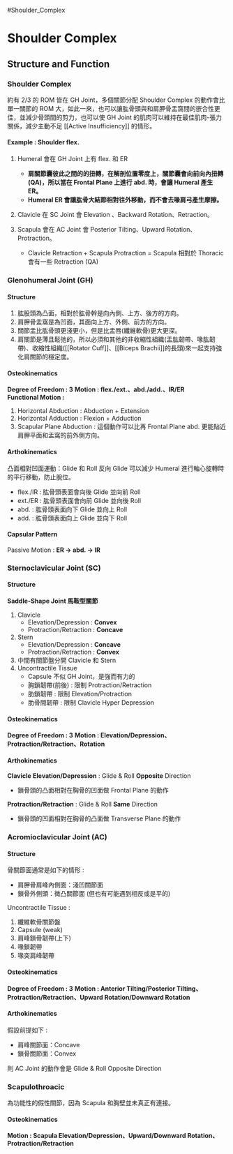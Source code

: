 #Shoulder_Complex
# Shoulder Complex
## Structure and Function
### Shoulder Complex
約有 2/3 的 ROM 皆在 GH Joint，多個關節分配 Shoulder Complex 的動作會比單一關節的 ROM 大，如此一來，也可以讓肱骨頭與和肩胛骨盂窩間的嵌合性更佳，並減少骨頭間的剪力，也可以使 GH Joint 的肌肉可以維持在最佳肌肉-張力關係，減少主動不足 [[Active Insufficiency]] 的情形。

#### Example : Shoulder flex.
1. Humeral 會在 GH Joint 上有 flex. 和 ER 
	* **肩關節囊彼此之間的的扭轉，在解剖位置零度上，關節囊會向前向內扭轉(QA)，所以當在 Frontal Plane 上進行 abd. 時，會讓 Humeral 產生 ER。**
	* **Humeral ER 會讓肱骨大結節相對往外移動，而不會去喙肩弓產生摩擦。**

2. Clavicle 在 SC Joint 會 Elevation 、Backward Rotation、Retraction。

4. Scapula 會在 AC Joint 會 Posterior Tilting、Upward Rotation、Protraction。
	* Clavicle Retraction + Scapula Protraction =  Scapula 相對於 Thoracic 會有一些 Retraction (QA)

### Glenohumeral Joint (GH)
#### Structure
1. 肱股頭為凸面，相對於肱骨幹是向內側、上方、後方的方向。
2. 肩胛骨盂窩是為凹面，其面向上方、外側、前方的方向。
3. 關節盂比肱骨頭更淺更小，但是比盂唇(纖維軟骨)更大更深。
4. 肩關節是薄且鬆弛的，所以必須和其他的非收縮性組織(盂肱韌帶、喙肱韌帶)、收縮性組織([[Rotator Cuff]]、[[Biceps Brachii]]的長頭)來一起支持強化肩關節的穩定度。  

#### Osteokinematics
**Degree of Freedom : 3**
**Motion : flex./ext.、abd./add.、IR/ER**  
**Functional Motion :**
1. Horizontal Abduction : Abduction + Extension
2. Horizontal Adduction : Flexion + Adduction
3. Scapular Plane Abduction : 這個動作可以比再 Frontal Plane abd. 更能貼近肩胛平面和盂窩的前外側方向。  

#### Arthokinematics
凸面相對凹面運動：Glide 和 Roll 反向
Glide 可以減少 Humeral 進行軸心旋轉時的平行移動，防止脫位。   
* flex./IR : 肱骨頭表面會向後 Glide 並向前 Roll
* ext./ER : 肱骨頭表面會向前 Glide 並向後 Roll
* abd. : 肱骨頭表面向下 Glide 並向上 Roll
* add. : 肱骨頭表面向上 Glide 並向下 Roll  

#### Capsular Pattern
Passive Motion : **ER -> abd. -> IR**

### Sternoclavicular Joint (SC)
#### Structure
**Saddle-Shape Joint 馬鞍型關節**
1. Clavicle 
	* Elevation/Depression : **Convex**
	* Protraction/Retraction : **Concave**
2. Stern
	* Elevation/Depression : **Concave**
	* Protraction/Retraction : **Convex**
3. 中間有關節盤分開 Clavicle 和 Stern
4. Uncontractile Tissue
	* Capsule 不似 GH Joint，是強而有力的
	* 胸鎖韌帶(前後) : 限制 Protraction/Retraction
	* 肋鎖韌帶 : 限制 Elevation/Protraction
	* 肋骨間韌帶 : 限制 Clavicle Hyper Depression

#### Osteokinematics
**Degree of Freedom : 3**
**Motion : Elevation/Depression、Protraction/Retraction、Rotation**  

#### Arthokinematics
**Clavicle**
**Elevation/Depression** : Glide & Roll **Opposite** Direction
* 鎖骨頭的凸面相對在胸骨的凹面做 Frontal Plane 的動作

**Protraction/Retraction** : Glide & Roll **Same** Direction
* 鎖骨頭的凹面相對在胸骨的凸面做 Transverse Plane 的動作

### Acromioclavicular Joint (AC)
#### Structure
骨關節面通常是如下的情形 : 
* 肩胛骨肩峰內側面：淺凹關節面
* 鎖骨外側頭：微凸關節面
(但也有可能遇到相反或是平的)

Uncontractile Tissue : 
1. 纖維軟骨關節盤
2. Capsule (weak)
3. 肩峰鎖骨韌帶(上下)
4. 喙鎖韌帶
5. 喙突肩峰韌帶  

#### Osteokinematics
**Degree of Freedom : 3**
**Motion : Anterior Tilting/Posterior Tilting、Protraction/Retraction、Upward Rotation/Downward Rotation**  

#### Arthokinematics
假設前提如下 : 
* 肩峰關節面：Concave
* 鎖骨關節面：Convex

則 AC Joint 的動作會是 Glide & Roll Opposite Direction  

### Scapulothroacic
為功能性的假性關節，因為 Scapula 和胸壁並未真正有連接。  

#### Osteokinematics
**Motion : Scapula Elevation/Depression、Upward/Downward Rotation、Protraction/Retraction**
